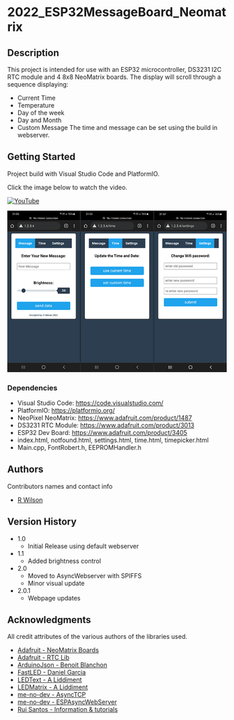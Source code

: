 # 2022_ESP32MessageBoard_Neomatrix

## Description

This project is intended for use with an ESP32 microcontroller, DS3231 I2C RTC module and 4 8x8 NeoMatrix boards.
The display will scroll through a sequence displaying:

* Current Time
* Temperature
* Day of the week
* Day and Month
* Custom Message
The time and message can be set using the build in webserver.

## Getting Started

Project build with Visual Studio Code and PlatformIO.

Click the image below to watch the video.

[![YouTube](http://img.youtube.com/vi/KXobKjZ4cho/0.jpg)](https://www.youtube.com/watch?v=KXobKjZ4cho "Dot Matrix Clock")

![Web Server](https://github.com/VostroDev/2022_ESP32MessageBoard_Neomatrix/blob/V2.0/docs/webserver_v2.png)

### Dependencies

* Visual Studio Code: <https://code.visualstudio.com/>
* PlatformIO: <https://platformio.org/>
* NeoPixel NeoMatrix: <https://www.adafruit.com/product/1487>
* DS3231 RTC Module: <https://www.adafruit.com/product/3013>
* ESP32 Dev Board: <https://www.adafruit.com/product/3405>
* index.html, notfound.html, settings.html, time.html, timepicker.html
* Main.cpp, FontRobert.h, EEPROMHandler.h

## Authors

Contributors names and contact info

* [R Wilson](vostrodev@gmail.com)  

## Version History

* 1.0
  * Initial Release using default webserver
* 1.1
  * Added brightness control
* 2.0
  * Moved to AsyncWebserver with SPIFFS
  * Minor visual update
* 2.0.1
  * Webpage updates 

## Acknowledgments

All credit attributes of the various authors of the libraries used.

* [Adafruit - NeoMatrix Boards](https://www.adafruit.com/product/1487)
* [Adafruit - RTC Lib](https://github.com/adafruit/RTClib)
* [ArduinoJson - Benoit Blanchon](https://arduinojson.org)
* [FastLED - Daniel Garcia](https://fastled.io)
* [LEDText - A Liddiment](https://github.com/AaronLiddiment/LEDText)
* [LEDMatrix - A Liddiment](https://github.com/AaronLiddiment/LEDMatrix)
* [me-no-dev - AsyncTCP](https://github.com/me-no-dev/AsyncTCP)
* [me-no-dev - ESPAsyncWebServer](https://github.com/me-no-dev/ESPAsyncWebServer)
* [Rui Santos - Information & tutorials](https://RandomNerdTutorials.com)
